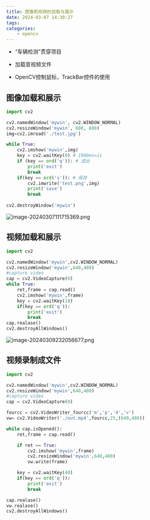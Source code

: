 ```yaml
---
title: 图像和视频的加载与展示
date: 2024-03-07 14:30:27
tags:
categories:
    - opencv
---
```


- “车辆检测”贯穿项目

- 加载音视频文件

- OpenCV控制鼠标，TrackBar控件的使用

<!--more-->

## 图像加载和展示

```python
import cv2

cv2.namedWindow('mywin', cv2.WINDOW_NORMAL)
cv2.resizeWindow('mywin', 600, 600)
img=cv2.imread('./test.jpg')

while True:
    cv2.imshow('mywin',img)
    key = cv2.waitKey(0) # 1000ms=1s
    if (key == ord('q')): # 退出
        print('exit')
        break
    if(key == ord('s')): # 保存
        cv2.imwrite('test.png',img)
        print('save')
        break
    
cv2.destroyWindow('mywin')
```

![image-20240307111715369.png](https://s2.loli.net/2024/03/09/Ijc3gqBUHzoTbud.png)


## 视频加载和展示

```python
import cv2

cv2.namedWindow('mywin',cv2.WINDOW_NORMAL)
cv2.resizeWindow('mywin',640,480)
#capture video
cap = cv2.VideoCapture(0)
while True:
    ret,frame = cap.read()
    cv2.imshow('mywin',frame)
    key = cv2.waitKey(10)
    if(key == ord('q')):
        print('exit')
        break
cap.realase()
cv2.destroyAllWindows()
```

![image-20240309232056677.png](https://s2.loli.net/2024/03/09/ueKPjtVS4J3gzWx.png)


## 视频录制成文件

```python
import cv2

cv2.namedWindow('mywin',cv2.WINDOW_NORMAL)
cv2.resizeWindow('mywin',640,480)
#capture video
cap = cv2.VideoCapture(0)

fourcc = cv2.VideoWriter_fourcc('m','p','4','v') 
vw= cv2.VideoWriter('./out.mp4',fourcc,25,(640,480))

while cap.isOpened():
    ret,frame = cap.read()

    if ret == True:
        cv2.imshow('mywin',frame)
        cv2.resizeWindow('mywin',640,480)
        vw.write(frame)

    key = cv2.waitKey(40)
    if(key == ord('q')):
        print('exit')
        break

cap.realase()
vw.realase()
cv2.destroyAllWindows()
```